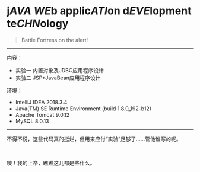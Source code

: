 # j*AVA* *WE*b applic*ATI*on d*EVE*lopment te*CHN*ology

> Battle Fortress on the alert!

---

内容：

- 实验一 内置对象及JDBC应用程序设计
- 实验二 JSP+JavaBean应用程序设计

环境：

- IntelliJ IDEA 2018.3.4
- Java(TM) SE Runtime Environment (build 1.8.0_192-b12)
- Apache Tomcat 9.0.12
- MySQL 8.0.13

---

不得不说，这些代码真的挺烂，但用来应付“实验”足够了……管他谁写的呢。

<br/>

噢！我的上帝，瞧瞧这儿都是些什么。
